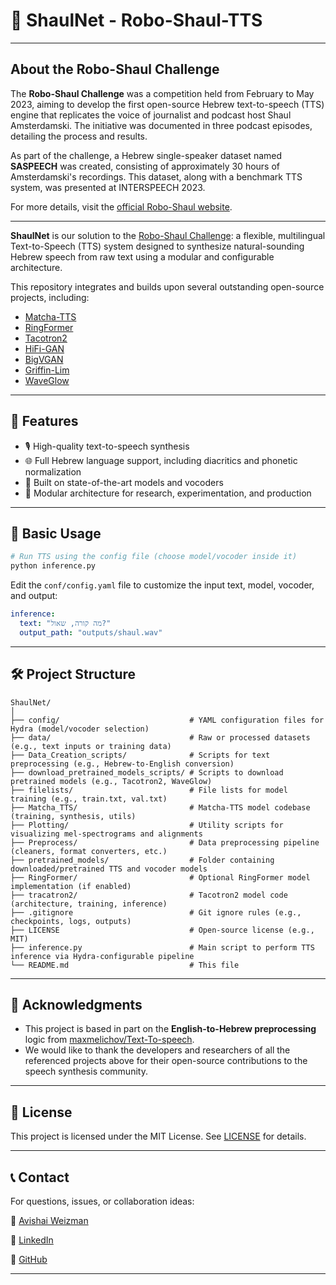 # 🤖 ShaulNet - Robo-Shaul-TTS
---

## About the Robo-Shaul Challenge

The **Robo-Shaul Challenge** was a competition held from February to May 2023, aiming to develop the first open-source Hebrew text-to-speech (TTS) engine that replicates the voice of journalist and podcast host Shaul Amsterdamski. The initiative was documented in three podcast episodes, detailing the process and results.

As part of the challenge, a Hebrew single-speaker dataset named **SASPEECH** was created, consisting of approximately 30 hours of Amsterdamski's recordings. This dataset, along with a benchmark TTS system, was presented at INTERSPEECH 2023.

For more details, visit the [official Robo-Shaul website](https://www.roboshaul.com/).

---

**ShaulNet** is our solution to the [Robo-Shaul Challenge](https://www.roboshaul.com/): a flexible, multilingual Text-to-Speech (TTS) system designed to synthesize natural-sounding Hebrew speech from raw text using a modular and configurable architecture.

This repository integrates and builds upon several outstanding open-source projects, including:

* [Matcha-TTS](https://github.com/shivammehta25/Matcha-TTS)
* [RingFormer](https://github.com/seongho608/RingFormer)
* [Tacotron2](https://github.com/NVIDIA/tacotron2)
* [HiFi-GAN](https://github.com/jik876/hifi-gan)
* [BigVGAN](https://github.com/NVIDIA/BigVGAN)
* [Griffin-Lim](https://pytorch.org/audio/main/generated/torchaudio.transforms.GriffinLim.html)
* [WaveGlow](https://pytorch.org/hub/nvidia_deeplearningexamples_waveglow/)

---

## 🚀 Features

* 🎙️ High-quality text-to-speech synthesis
* 🌐 Full Hebrew language support, including diacritics and phonetic normalization
* 🧠 Built on state-of-the-art models and vocoders
* 🧪 Modular architecture for research, experimentation, and production

---

## 📝 Basic Usage

```bash
# Run TTS using the config file (choose model/vocoder inside it)
python inference.py
````

Edit the `conf/config.yaml` file to customize the input text, model, vocoder, and output:

```yaml
inference:
  text: "מה קורה, שאול?"
  output_path: "outputs/shaul.wav"
```

---

## 🛠️ Project Structure

```
ShaulNet/
│
├── config/                             # YAML configuration files for Hydra (model/vocoder selection)
├── data/                               # Raw or processed datasets (e.g., text inputs or training data)
├── Data_Creation_scripts/              # Scripts for text preprocessing (e.g., Hebrew-to-English conversion)
├── download_pretrained_models_scripts/ # Scripts to download pretrained models (e.g., Tacotron2, WaveGlow)
├── filelists/                          # File lists for model training (e.g., train.txt, val.txt)
├── Matcha_TTS/                         # Matcha-TTS model codebase (training, synthesis, utils)
├── Plotting/                           # Utility scripts for visualizing mel-spectrograms and alignments
├── Preprocess/                         # Data preprocessing pipeline (cleaners, format converters, etc.)
├── pretrained_models/                  # Folder containing downloaded/pretrained TTS and vocoder models
├── RingFormer/                         # Optional RingFormer model implementation (if enabled)
├── tracatron2/                         # Tacotron2 model code (architecture, training, inference)
├── .gitignore                          # Git ignore rules (e.g., checkpoints, logs, outputs)
├── LICENSE                             # Open-source license (e.g., MIT)
├── inference.py                        # Main script to perform TTS inference via Hydra-configurable pipeline
└── README.md                           # This file
```

---

## 🙏 Acknowledgments

* This project is based in part on the **English-to-Hebrew preprocessing** logic from [maxmelichov/Text-To-speech](https://github.com/maxmelichov/Text-To-speech).
* We would like to thank the developers and researchers of all the referenced projects above for their open-source contributions to the speech synthesis community.

---

## 📜 License

This project is licensed under the MIT License. See [LICENSE](LICENSE) for details.

---

## 📞 Contact

For questions, issues, or collaboration ideas:

📧 [Avishai Weizman](mailto:Avishai11900@gmail.com)

🔗 [LinkedIn](https://www.linkedin.com/in/avishai-weizman/)

🐙 [GitHub](https://github.com/avishai111)

---


